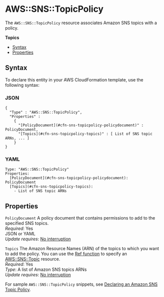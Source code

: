 # AWS::SNS::TopicPolicy<a name="aws-properties-sns-policy"></a>

The `AWS::SNS::TopicPolicy` resource associates Amazon SNS topics with a policy\.

**Topics**
+ [Syntax](#aws-resource-sns-policy-syntax)
+ [Properties](#w3ab2c21c10e1133b9)

## Syntax<a name="aws-resource-sns-policy-syntax"></a>

To declare this entity in your AWS CloudFormation template, use the following syntax:

### JSON<a name="aws-resource-sns-policy-syntax.json"></a>

```
{
  "Type" : "AWS::SNS::TopicPolicy",
  "Properties" :
    {
      "[PolicyDocument](#cfn-sns-topicpolicy-policydocument)" : PolicyDocument,
      "[Topics](#cfn-sns-topicpolicy-topics)" : [ List of SNS topic ARNs, ... ]
    }
}
```

### YAML<a name="aws-resource-sns-policy-syntax.yaml"></a>

```
Type: "AWS::SNS::TopicPolicy"
Properties:
  [PolicyDocument](#cfn-sns-topicpolicy-policydocument): PolicyDocument
  [Topics](#cfn-sns-topicpolicy-topics):
    - List of SNS topic ARNs
```

## Properties<a name="w3ab2c21c10e1133b9"></a>

`PolicyDocument`  <a name="cfn-sns-topicpolicy-policydocument"></a>
A policy document that contains permissions to add to the specified SNS topics\.  
*Required*: Yes  
JSON or YAML  
*Update requires*: [No interruption](using-cfn-updating-stacks-update-behaviors.md#update-no-interrupt)

`Topics`  <a name="cfn-sns-topicpolicy-topics"></a>
The Amazon Resource Names \(ARN\) of the topics to which you want to add the policy\. You can use the [Ref function](intrinsic-function-reference-ref.md) to specify an [AWS::SNS::Topic](aws-properties-sns-topic.md) resource\.  
*Required*: Yes  
*Type*: A list of Amazon SNS topics ARNs  
*Update requires*: [No interruption](using-cfn-updating-stacks-update-behaviors.md#update-no-interrupt)

For sample `AWS::SNS::TopicPolicy` snippets, see [Declaring an Amazon SNS Topic Policy](quickref-iam.md#scenario-sns-policy)\.
